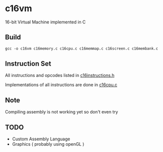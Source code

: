 # c16vm

 16-bit Virtual Machine implemented in C

## Build

```txt
gcc -o c16vm c16memory.c c16cpu.c c16memmap.c c16screen.c c16membank.c c16vm.c -Iinclude -Wall -Werror -Wpedantic
```

## Instruction Set

All instructions and opcodes listed in [c16instructions.h](https://github.com/noah1400/c16vm/blob/main/include/c16instructions.h)

Implementations of all instructions are done in [c16cpu.c](https://github.com/noah1400/c16vm/blob/8defde73e1779eee78da042cab681b9b1d97651c/c16cpu.c#L173)

## Note

Compiling assembly is not working yet so don't even try

## TODO

- Custom Assembly Language
- Graphics ( probably using openGL )
